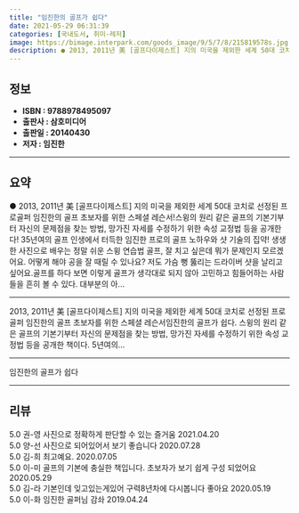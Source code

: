 ```yaml
---
title: "임진한의 골프가 쉽다"
date: 2021-05-29 06:31:39
categories: [국내도서, 취미-레저]
image: https://bimage.interpark.com/goods_image/9/5/7/8/215819578s.jpg
description: ● 2013, 2011년 美 [골프다이제스트] 지의 미국을 제외한 세계 50대 코치로 선정된 프로골퍼 임진한의 골프 초보자를 위한 스페셜 레슨서!스윙의 원리 같은 골프의 기본기부터 자신의 문제점을 찾는 방법, 망가진 자세를 수정하기 위한 속성 교정법 등을 공개한다! 35년여의 골프 인
---
```


## **정보**

- **ISBN : 9788978495097**
- **출판사 : 삼호미디어**
- **출판일 : 20140430**
- **저자 : 임진한**

------



## **요약**

●  2013, 2011년 美 [골프다이제스트] 지의 미국을 제외한 세계 50대 코치로 선정된 프로골퍼 임진한의 골프 초보자를 위한 스페셜 레슨서!스윙의 원리 같은 골프의 기본기부터 자신의 문제점을 찾는 방법, 망가진 자세를 수정하기 위한 속성 교정법 등을 공개한다! 35년여의 골프 인생에서 터득한 임진한 프로의 골프 노하우와 샷 기술의 집약! 생생한 사진으로 배우는 정말 쉬운 스윙 연습법            골프, 잘 치고 싶은데 뭐가 문제인지 모르겠어요. 어떻게 해야 공을 잘 때릴 수 있나요? 저도 가슴 뻥 뚫리는 드라이버 샷을 날리고 싶어요.골프를 하다 보면 이렇게 골프가 생각대로 되지 않아 고민하고 힘들어하는 사람들을 흔히 볼 수 있다. 대부분의 아...

------

2013, 2011년 美 [골프다이제스트] 지의 미국을 제외한 세계 50대 코치로 선정된 프로골퍼 임진한의 골프 초보자를 위한 스페셜 레슨서임진한의 골프가 쉽다. 스윙의 원리 같은 골프의 기본기부터 자신의 문제점을 찾는 방법, 망가진 자세를 수정하기 위한 속성 교정법 등을 공개한 책이다. 5년여의... 

------


임진한의 골프가 쉽다 

------


## **리뷰** 

5.0 권-영 사진으로 정확하게 판단할 수 있는 즐거움 2021.04.20 <br/>5.0 양-선 사진으로 되어있어서 보기 좋습니다 2020.07.28 <br/>5.0 김-희 최고예요. 2020.07.05 <br/>5.0 이-미 골프의 기본에 충실한 책입니다.
초보자가 보기 쉽게 구성 되었어요  2020.05.29 <br/>5.0 김-라 기본인데 잊고있는게있어 구력8년차에 다시봅니다
좋아요 2020.05.19 <br/>5.0 이-화 임진한 골퍼님 감솨 2019.04.24 <br/>